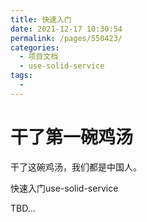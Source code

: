 ```yaml
---
title: 快速入门
date: 2021-12-17 10:30:54
permalink: /pages/550423/
categories:
  - 项目文档
  - use-solid-service
tags:
  - 
---
```

# 干了第一碗鸡汤

干了这碗鸡汤，我们都是中国人。

快速入门use-solid-service

TBD...
